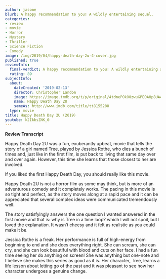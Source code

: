 ```yaml
---
author: jasone
blurb: A happy recommendation to you! A wildly entertaining sequel.
categories:
- review
- movie
- Horror
- Mystery
- Thriller
- Science Fiction
- Comedy
image: /img/2019/04/happy-death-day-2u-4-cover.jpg
published: true
reviewInfo:
  final-verdict: A happy recommendation to you! A wildly entertaining sequel.
  rating: 89
subjectInfo:
  about:
    dateCreated: '2019-02-13'
    director: Christopher Landon
    image: https://image.tmdb.org/t/p/original/4tdnePOkOOzwuGPEOAHp8UA4vqx.jpg
    name: Happy Death Day 2U
    sameAs: http://www.imdb.com/title/tt8155288
  type: movie
title: Happy Death Day 2U (2019)
youtube: k2IkbsZNK_0
---
```


**Review Transcript**

Happy Death Day 2U was a fun, exuberantly upbeat, movie that tells the story of a girl named Tree, played by Jessica Rothe, who dies a bunch of times and, just like in the first film, is put back to living that same day over and over again. However, this time she learns that those closest to her are involved. 

If you liked the first Happy Death Day, you should really like this movie.

Happy Death 2U is not a horror film as some may think, but is more of an adventurous comedy and it completely works. The pacing in this movie is so tight and perfect, as the story moves along at a rapid pace and it can be appreciated that several complex ideas were communicated tremendously well.

The story satisfyingly answers the one question I wanted answered in the first movie and that is: why is Tree in a time loop? which I will not spoil, but I loved the explanation. It wasn’t cheesy and it felt as realistic as you could make it be.

Jessica Rothe is a freak. Her performance is full of high-energy from beginning to end and she does everything right. She can scream, she can cry, and she can look beautiful with blood and cuts on her face. I had a fun time seeing her do anything on screen! She was anything but one-note and I believe she makes this series as good as it is. Her character, Tree, learns a life lesson about letting go of the past and it was pleasant to see how her character undergoes a genuine change.